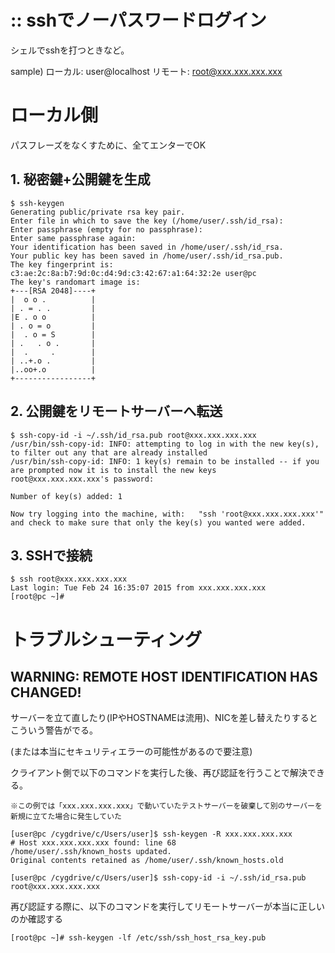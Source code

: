 
:: sshでノーパスワードログイン
=====

シェルでsshを打つときなど。

sample)
ローカル: user@localhost
リモート: root@xxx.xxx.xxx.xxx

# ローカル側

パスフレーズをなくすために、全てエンターでOK

## 1. 秘密鍵+公開鍵を生成

```
$ ssh-keygen
Generating public/private rsa key pair.
Enter file in which to save the key (/home/user/.ssh/id_rsa):
Enter passphrase (empty for no passphrase):
Enter same passphrase again:
Your identification has been saved in /home/user/.ssh/id_rsa.
Your public key has been saved in /home/user/.ssh/id_rsa.pub.
The key fingerprint is:
c3:ae:2c:8a:b7:9d:0c:d4:9d:c3:42:67:a1:64:32:2e user@pc
The key's randomart image is:
+---[RSA 2048]----+
|  o o .          |
| . = . .         |
|E . o o          |
| . o = o         |
|  . o = S        |
| .   . o .       |
|  .     .        |
| ..+.o .         |
|..oo+.o          |
+-----------------+
```

## 2. 公開鍵をリモートサーバーへ転送

```
$ ssh-copy-id -i ~/.ssh/id_rsa.pub root@xxx.xxx.xxx.xxx
/usr/bin/ssh-copy-id: INFO: attempting to log in with the new key(s), to filter out any that are already installed
/usr/bin/ssh-copy-id: INFO: 1 key(s) remain to be installed -- if you are prompted now it is to install the new keys
root@xxx.xxx.xxx.xxx's password:

Number of key(s) added: 1

Now try logging into the machine, with:   "ssh 'root@xxx.xxx.xxx.xxx'"
and check to make sure that only the key(s) you wanted were added.
```

## 3. SSHで接続

```
$ ssh root@xxx.xxx.xxx.xxx
Last login: Tue Feb 24 16:35:07 2015 from xxx.xxx.xxx.xxx
[root@pc ~]#
```

# トラブルシューティング

## WARNING: REMOTE HOST IDENTIFICATION HAS CHANGED!

サーバーを立て直したり(IPやHOSTNAMEは流用)、NICを差し替えたりするとこういう警告がでる。

(または本当にセキュリティエラーの可能性があるので要注意)

クライアント側で以下のコマンドを実行した後、再び認証を行うことで解決できる。

```
※この例では「xxx.xxx.xxx.xxx」で動いていたテストサーバーを破棄して別のサーバーを新規に立てた場合に発生していた

[user@pc /cygdrive/c/Users/user]$ ssh-keygen -R xxx.xxx.xxx.xxx
# Host xxx.xxx.xxx.xxx found: line 68
/home/user/.ssh/known_hosts updated.
Original contents retained as /home/user/.ssh/known_hosts.old

[user@pc /cygdrive/c/Users/user]$ ssh-copy-id -i ~/.ssh/id_rsa.pub root@xxx.xxx.xxx.xxx
```

再び認証する際に、以下のコマンドを実行してリモートサーバーが本当に正しいのか確認する

```
[root@pc ~]# ssh-keygen -lf /etc/ssh/ssh_host_rsa_key.pub
```


